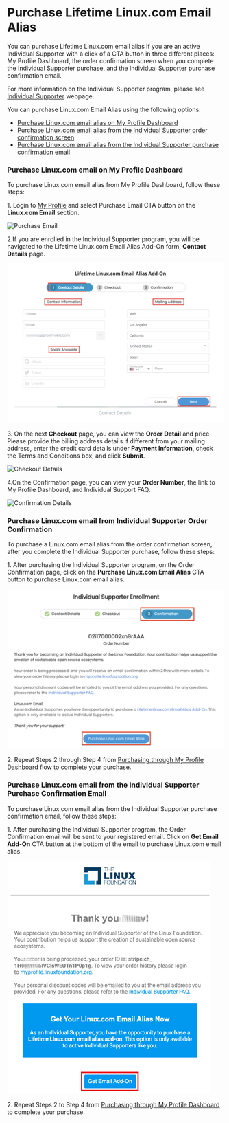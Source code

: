 # Purchase Lifetime Linux.com Email Alias

You can purchase Lifetime Linux.com email alias if you are an active Individual Supporter with a click of a CTA button in three different places: My Profile Dashboard, the order confirmation screen when you complete the Individual Supporter purchase, and the Individual Supporter purchase confirmation email.

For more information on the Individual Supporter program, please see [Individual Supporter](https://www.linuxfoundation.org/about/individual-supporters/) webpage.

You can purchase Linux.com Email Alias using the following options:

* [Purchase Linux.com email alias on My Profile Dashboard](purchasing-linux-email-alias-for-lifetime.md#purchase-linux-com-email-on-my-profile-app)&#x20;
* [Purchase Linux.com email alias from the Individual Supporter order confirmation screen](purchasing-linux-email-alias-for-lifetime.md#purchase-linux-com-email-from-individual-supporter-order-confirmation)
* [Purchase Linux.com email alias from the Individual Supporter purchase confirmation email](purchasing-linux-email-alias-for-lifetime.md#purchase-linux-com-email-from-the-individual-supporter-purchase-confirmation-email)

### Purchase Linux.com email on My Profile Dashboard

To purchase Linux.com email alias from My Profile Dashboard, follow these steps:

1\. Login to [My Profile](https://myprofile.linuxfoundation.org) and select Purchase Email CTA button on the **Linux.com Email** section.

![Purchase Email](../.gitbook/assets/Linux\_Email.png)

2.If you are enrolled in the Individual Supporter program, you will be navigated to the Lifetime Linux.com Email Alias Add-On form, **Contact Details** page.

![](<../.gitbook/assets/Lifetime Email Form.png>)

3\. On the next **Checkout** page, you can view the **Order Detail** and price.  Please provide the billing address details if different from your mailing address, enter the credit card details under **Payment Information**, check the Terms and Conditions box, and click **Submit**.&#x20;

![Checkout Details](../.gitbook/assets/Email\_Check1.png)

4.On the Confirmation page, you can view your **Order Number**, the link to My Profile Dashboard, and  Individual Support FAQ.

![Confirmation Details ](<../.gitbook/assets/Email\_Order - Copy.png>)

### Purchase Linux.com email from Individual Supporter Order Confirmation

To purchase a Linux.com email alias from the order confirmation screen, after you complete the Individual Supporter purchase, follow these steps:

1\. After purchasing the Individual Supporter program, on the Order Confirmation page, click on the **Purchase Linux.com Email Alias** CTA button to purchase Linux.com email alias.&#x20;

![](<../.gitbook/assets/Individual Supporter Confirmation - NEW.png>)

2\. Repeat Steps 2 through Step 4 from [Purchasing through My Profile Dashboard](purchasing-linux-email-alias-for-lifetime.md#purchasing-through-my-profile-app) flow to complete your purchase.

### Purchase Linux.com email from the Individual Supporter Purchase Confirmation Email

To purchase Linux.com email alias from the Individual Supporter purchase confirmation email, follow these steps:

1\. After purchasing the Individual Supporter program, the Order Confirmation email will be sent to your registered email. Click on **Get Email Add-On** CTA button at the bottom of the email to purchase Linux.com email alias.&#x20;

![Email Confirmation](../.gitbook/assets/Emailconfirmation.png)

2\. Repeat Steps 2 to Step 4 from [Purchasing through My Profile Dashboard ](purchasing-linux-email-alias-for-lifetime.md#purchasing-through-my-profile-app)to complete your purchase.
